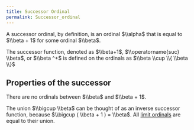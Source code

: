 ```yaml
---
title: Successor Ordinal
permalink: Successor_ordinal
---
```












  
A successor ordinal, by definition, is an ordinal $\\alpha$ that is
equal to $\\beta + 1$ for some ordinal $\\beta$.

The successor function, denoted as $\\beta+1$, $\\operatorname{suc}
\\beta$, or $\\beta ^+$ is defined on the ordinals as $\\beta \\cup \\{
\\beta \\}$

## Properties of the successor

There are no ordinals between $\\beta$ and $\\beta + 1$.

The union $\\bigcup \\beta$ can be thought of as an inverse successor
function, because $\\bigcup ( \\beta + 1 ) = \\beta$. All [limit
ordinals](Limit_ordinal "Limit ordinal")
are equal to their union.


